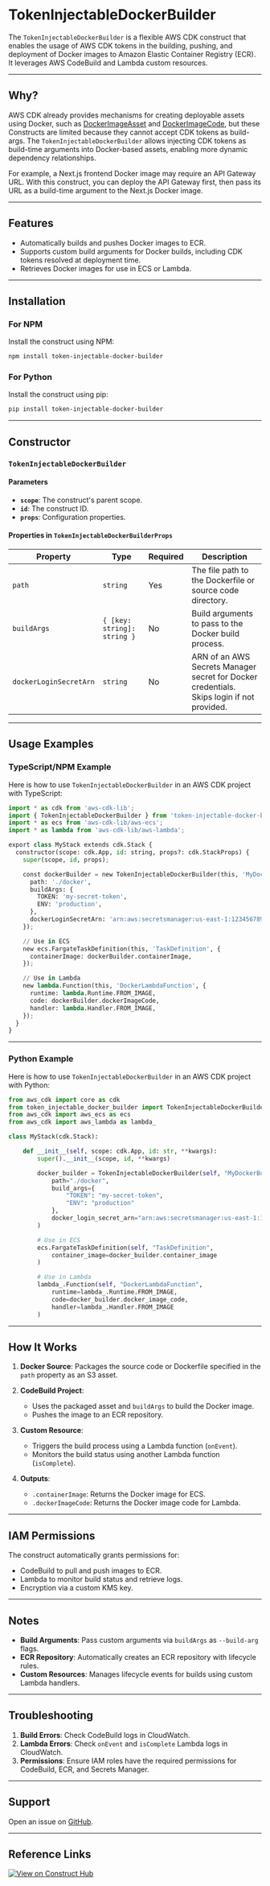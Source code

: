 # TokenInjectableDockerBuilder

The `TokenInjectableDockerBuilder` is a flexible AWS CDK construct that enables the usage of AWS CDK tokens in the building, pushing, and deployment of Docker images to Amazon Elastic Container Registry (ECR). It leverages AWS CodeBuild and Lambda custom resources.

---


## Why?

AWS CDK already provides mechanisms for creating deployable assets using Docker, such as [DockerImageAsset](https://docs.aws.amazon.com/cdk/api/v2/docs/aws-cdk-lib.aws_ecr_assets.DockerImageAsset.html) and [DockerImageCode](https://docs.aws.amazon.com/cdk/api/v2/docs/aws-cdk-lib.aws_lambda.DockerImageCode.html), but these Constructs are limited because they cannot accept CDK tokens as build-args. The `TokenInjectableDockerBuilder` allows injecting CDK tokens as build-time arguments into Docker-based assets, enabling more dynamic dependency relationships.

For example, a Next.js frontend Docker image may require an API Gateway URL. With this construct, you can deploy the API Gateway first, then pass its URL as a build-time argument to the Next.js Docker image.

---


## Features

* Automatically builds and pushes Docker images to ECR.
* Supports custom build arguments for Docker builds, including CDK tokens resolved at deployment time.
* Retrieves Docker images for use in ECS or Lambda.

---


## Installation

### For NPM

Install the construct using NPM:

```bash
npm install token-injectable-docker-builder
```

### For Python

Install the construct using pip:

```bash
pip install token-injectable-docker-builder
```

---


## Constructor

### `TokenInjectableDockerBuilder`

#### Parameters

* **`scope`**: The construct's parent scope.
* **`id`**: The construct ID.
* **`props`**: Configuration properties.

#### Properties in `TokenInjectableDockerBuilderProps`

| Property               | Type               | Required | Description                                                                                           |
|------------------------|--------------------|----------|-------------------------------------------------------------------------------------------------------|
| `path`                 | `string`          | Yes      | The file path to the Dockerfile or source code directory.                                             |
| `buildArgs`            | `{ [key: string]: string }` | No | Build arguments to pass to the Docker build process.                                                  |
| `dockerLoginSecretArn` | `string`          | No       | ARN of an AWS Secrets Manager secret for Docker credentials. Skips login if not provided.             |

---


## Usage Examples

### TypeScript/NPM Example

Here is how to use `TokenInjectableDockerBuilder` in an AWS CDK project with TypeScript:

```python
import * as cdk from 'aws-cdk-lib';
import { TokenInjectableDockerBuilder } from 'token-injectable-docker-builder';
import * as ecs from 'aws-cdk-lib/aws-ecs';
import * as lambda from 'aws-cdk-lib/aws-lambda';

export class MyStack extends cdk.Stack {
  constructor(scope: cdk.App, id: string, props?: cdk.StackProps) {
    super(scope, id, props);

    const dockerBuilder = new TokenInjectableDockerBuilder(this, 'MyDockerBuilder', {
      path: './docker',
      buildArgs: {
        TOKEN: 'my-secret-token',
        ENV: 'production',
      },
      dockerLoginSecretArn: 'arn:aws:secretsmanager:us-east-1:123456789012:secret:DockerLoginSecret',
    });

    // Use in ECS
    new ecs.FargateTaskDefinition(this, 'TaskDefinition', {
      containerImage: dockerBuilder.containerImage,
    });

    // Use in Lambda
    new lambda.Function(this, 'DockerLambdaFunction', {
      runtime: lambda.Runtime.FROM_IMAGE,
      code: dockerBuilder.dockerImageCode,
      handler: lambda.Handler.FROM_IMAGE,
    });
  }
}
```

---


### Python Example

Here is how to use `TokenInjectableDockerBuilder` in an AWS CDK project with Python:

```python
from aws_cdk import core as cdk
from token_injectable_docker_builder import TokenInjectableDockerBuilder
from aws_cdk import aws_ecs as ecs
from aws_cdk import aws_lambda as lambda_

class MyStack(cdk.Stack):

    def __init__(self, scope: cdk.App, id: str, **kwargs):
        super().__init__(scope, id, **kwargs)

        docker_builder = TokenInjectableDockerBuilder(self, "MyDockerBuilder",
            path="./docker",
            build_args={
                "TOKEN": "my-secret-token",
                "ENV": "production"
            },
            docker_login_secret_arn="arn:aws:secretsmanager:us-east-1:123456789012:secret:DockerLoginSecret"
        )

        # Use in ECS
        ecs.FargateTaskDefinition(self, "TaskDefinition",
            container_image=docker_builder.container_image
        )

        # Use in Lambda
        lambda_.Function(self, "DockerLambdaFunction",
            runtime=lambda_.Runtime.FROM_IMAGE,
            code=docker_builder.docker_image_code,
            handler=lambda_.Handler.FROM_IMAGE
        )
```

---


## How It Works

1. **Docker Source**: Packages the source code or Dockerfile specified in the `path` property as an S3 asset.
2. **CodeBuild Project**:

   * Uses the packaged asset and `buildArgs` to build the Docker image.
   * Pushes the image to an ECR repository.
3. **Custom Resource**:

   * Triggers the build process using a Lambda function (`onEvent`).
   * Monitors the build status using another Lambda function (`isComplete`).
4. **Outputs**:

   * `.containerImage`: Returns the Docker image for ECS.
   * `.dockerImageCode`: Returns the Docker image code for Lambda.

---


## IAM Permissions

The construct automatically grants permissions for:

* CodeBuild to pull and push images to ECR.
* Lambda to monitor build status and retrieve logs.
* Encryption via a custom KMS key.

---


## Notes

* **Build Arguments**: Pass custom arguments via `buildArgs` as `--build-arg` flags.
* **ECR Repository**: Automatically creates an ECR repository with lifecycle rules.
* **Custom Resources**: Manages lifecycle events for builds using custom Lambda handlers.

---


## Troubleshooting

1. **Build Errors**: Check CodeBuild logs in CloudWatch.
2. **Lambda Errors**: Check `onEvent` and `isComplete` Lambda logs in CloudWatch.
3. **Permissions**: Ensure IAM roles have the required permissions for CodeBuild, ECR, and Secrets Manager.

---


## Support

Open an issue on [GitHub](https://github.com/AlexTech314/TokenInjectableDockerBuilder).

---


## Reference Links

[![View on Construct Hub](https://constructs.dev/badge?package=token-injectable-docker-builder)](https://constructs.dev/packages/token-injectable-docker-builder)
